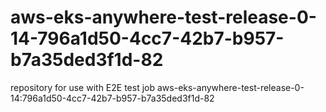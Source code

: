 # aws-eks-anywhere-test-release-0-14-796a1d50-4cc7-42b7-b957-b7a35ded3f1d-82
repository for use with E2E test job aws-eks-anywhere-test-release-0-14:796a1d50-4cc7-42b7-b957-b7a35ded3f1d-82

